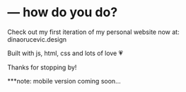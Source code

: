 #  ⁠— how do you do? 

Check out my first iteration of my personal website now at: dinaorucevic.design 

Built with js, html, css and lots of love 💗

Thanks for stopping by!

***note: mobile version coming soon...
